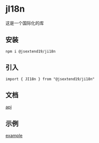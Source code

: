 # jI18n
这是一个国际化的库

## 安装 
`npm i @jsextend19/ji18n`

## 引入

```
import { JI18n } from "@jsextend19/ji18n"
```

## 文档

[api](./api.md)

## 示例

[example](./example/index.html)

